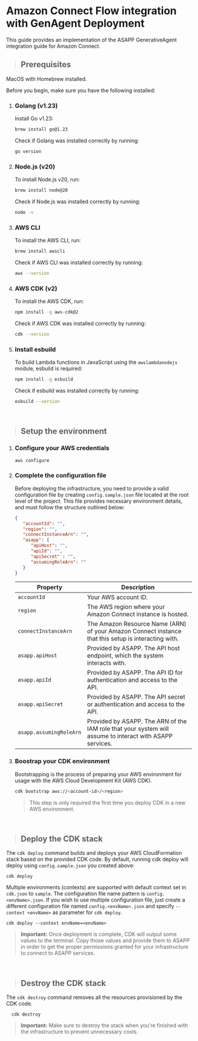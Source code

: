 # Amazon Connect Flow integration with GenAgent Deployment

This guide provides an implementation of the ASAPP GenerativeAgent integration guide for Amazon Connect. 

> ## Prerequisites

   MacOS with Homebrew installed.

   Before you begin, make sure you have the following installed:

   1. ### **Golang (v1.23)**  

      Install Go v1.23:
      ```bash
      brew install go@1.23
      ```

      Check if Golang was installed correctly by running:
      ```bash
      go version
      ```

   2. ### **Node.js (v20)**  

      To install Node.js v20, run:
      ```bash
      brew install node@20
      ```

      Check if Node.js was installed correctly by running:
      ```bash
      node -v
      ```

   3. ### **AWS CLI**

      To install the AWS CLI, run:

      ```bash
      brew install awscli
      ```

      Check if AWS CLI was installed correctly by running:

      ```bash
      aws --version
      ```

   4. ### **AWS CDK (v2)**

      To install the AWS CDK, run:

      ```bash
      npm install -g aws-cdk@2
      ```

      Check if AWS CDK was installed correctly by running:

      ```bash
      cdk --version
      ```

   5. ### **Install esbuild**

      To build Lambda functions in JavaScript using the `awslambdanodejs` module, esbuild is required:

      ```bash
      npm install -g esbuild
      ```

      Check if esbuild was installed correctly by running:

      ```bash
      esbuild --version
      ```

<br />

> ## Setup the environment

   1. ### Configure your AWS credentials

      ```bash
      aws configure
      ```

   2. ### Complete the configuration file

      Before deploying the infrastructure, you need to provide a valid configuration file by creating  `config.sample.json` file located at the root level of the project. This file provides necessary environment details, and must follow the structure outlined below:

      ```json
      {
         "accountId": "",
         "region": "",
         "connectInstanceArn": "",
         "asapp": {
            "apiHost": "",
            "apiId": "",
            "apiSecret" : "",
            "assumingRoleArn": ""
         }
      }
      ```

      | Property                | Description                                                                                              |
      | ----------------------- | -------------------------------------------------------------------------------------------------------- |
      | `accountId`             | Your AWS account ID.                                                                                     |
      | `region`                | The AWS region where your Amazon Connect instance is hosted.                                             |
      | `connectInstanceArn`    | The Amazon Resource Name (ARN) of your Amazon Connect instance that this setup is interacting with.      |
      | `asapp.apiHost`         | Provided by ASAPP. The API host endpoint, which the system interacts with.                               |
      | `asapp.apiId`           | Provided by ASAPP. The API ID for authentication and access to the API.                                  |
      | `asapp.apiSecret`       | Provided by ASAPP. The API secret or authentication and access to the API.                               |
      | `asapp.assumingRoleArn` | Provided by ASAPP. The ARN of the IAM role that your system will assume to interact with ASAPP services. |


   3. ### Boostrap your CDK environment

      Bootstrapping is the process of preparing your AWS environment for usage with the AWS Cloud Development Kit (AWS CDK).

         ```bash
         cdk bootstrap aws://<account-id>/<region>
         ```

      > This step is only required the first time you deploy CDK in a new AWS environment.

<br />

> ## Deploy the CDK stack

   The `cdk deploy` command builds and deploys your AWS CloudFormation stack based on the provided CDK code. 
   By default, running cdk deploy will deploy using `config.sample.json` you created above:
   
   ```shell
   cdk deploy
   ```
   
   Multiple environments (contexts) are supported with default context set in `cdk.json` to `sample`. The configuration file name pattern is ```config.<envName>.json```. If you wish to use multiple configuration file, just create a different configuration file named ```config.<envName>.json``` and specify ```--context <envName>``` as parameter for `cdk deploy`.

   ```shell
   cdk deploy --context envName=<envName>
   ```
   
> <b>Important:</b> Once deployment is complete, CDK will output some values to the terminal. Copy those values and provide them to ASAPP in order to get the proper permissions granted for your infrastructure to connect to ASAPP services.

<br />

> ## Destroy the CDK stack

   The `cdk destroy` command removes all the resources provisioned by the CDK code.

      cdk destroy

   > <b>Important:</b> Make sure to destroy the stack when you're finished with the infrastructure to prevent unnecessary costs.
